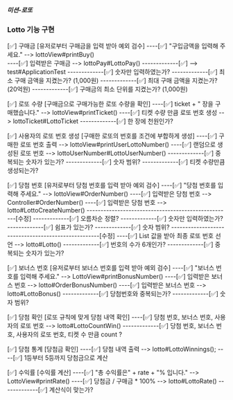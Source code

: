 ##### 미션-로또 #####

### Lotto 기능 구현 ###

[✅] 구매금
[유저로부터 구매금을 입력 받아 예외 검수]
----[✅] <View> "구입금액을 입력해 주세요." --> lottoView#printBuy()     
----[✅] <DataInput> 입력받은 구매금 --> lottoPay#LottoPay()
-------------[✅] <TEST> --> test#ApplicationTest
-------------[✅] <TEST> 숫자만 입력하였는가?
-------------[✅] <TEST> 최소 구매 금액을 지켰는가? (1,000원)
-------------[✅] <TEST> 최대 구매 금액을 지켰는가? (20억원)
-------------[✅] <TEST> 구매금의 최소 단위를 지켰는가? (1,000원)

[✅] 로또 수량
[구매금으로 구매가능한 로또 수량을 확인]
----[✅] <View> ticket + " 장을 구매했습니다." --> lottoView#printTicket()
----[✅] <Data> 티켓 수량 만큼 로또 번호 생성 --> lottoTicket#LottoTicket
-------------[✅] <TEST> 한 장에 천원인가?

[✅] 사용자의 로또 번호 생성
[구매한 로또의 번호를 조건에 부합하게 생성]
----[✅] <View> 구매한 로또 번호 출력 --> lottoView#printUserLottoNumber()
----[✅] <Data> 랜덤으로 생성된 로또 번호 --> lottoUserNumber#LottoUserNumber()
-------------[✅] <TEST> 중복되는 숫자가 있는가?
-------------[✅] <TEST> 숫자 범위?
-------------[✅] <TEST> 티켓 수량만큼 생성되는가?

[✅] 당첨 번호
[유저로부터 당첨 번호를 입력 받아 예외 검수]
----[✅] <View> "당첨 번호를 입력해 주세요." --> lottoView#OrderNumber()
----[✅] <Data> 입력받은 당첨 번호 --> Controller#OrderNumber()
----[✅] <Data> 입력받은 당첨 번호 --> lotto#LottoCreateNumber()
----------------------------------------------------[수정]
-------------[✅] <TEST> 오름차순 정렬?
-------------[✅] <TEST> 숫자만 입력하였는가?
-------------[✅] <TEST> 쉼표가 있는가?
-------------[✅] <TEST> 숫자 범위?
----------------------------------------------------[수정]
----[✅] <Data> List<Integer> 값을 받아 최종 로또 번호 선언 --> lotto#Lotto()
-------------[✅] <TEST> 번호의 수가 6개인가?
-------------[✅] <TEST> 중복되는 숫자가 있는가?

[✅] 보너스 번호
[유저로부터 보너스 번호를 입력 받아 예외 검수]
----[✅] <View> "보너스 번호를 입력해 주세요." --> LottoView#printBonusNumber()
----[✅] <Controller> 입력받은 보너스 번호 --> lotto#OrderBonusNumber()
----[✅] <Data> 입력받은 보너스 번호 --> lotto#LottoBonus()
-------------[✅] <TEST> 당첨번호와 중복되는가?
-------------[✅] <TEST> 숫자 범위?

[✅] 당첨 확인
[로또 규칙에 맞게 당첨 내역 확인]
----[✅] <Data> 당첨 번호, 보너스 번호, 사용자의 로또 번호 --> lotto#LottoCountWin()
-------------[✅] <TEST> 당첨 번호, 보너스 번호, 사용자의 로또 번호, 티켓 수 만큼 count ?

[✅] 당첨 통계
[당첨금 확인]
----[✅] <View> 당첨 내역 출력 --> lotto#LottoWinnings();
----[✅] <Data> 1등부터 5등까지 당첨금으로 계산

[✅] 수익률
[수익률 계산]
----[✅] <View> "총 수익률은" + rate + "% 입니다." --> LottoView#printRate()
----[✅] <Data> 당첨금 / 구매금 * 100% --> lotto#LottoRate()
-------------[✅] <TEST> 계산식이 맞는가?